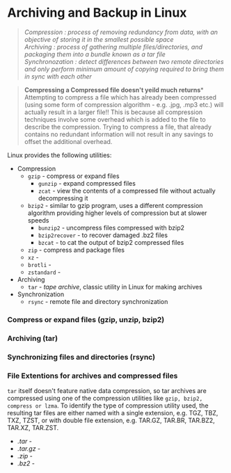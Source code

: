 # Archiving and Backup in Linux

> *Compression : process of removing redundancy from data, with an objective of storing it in the smallest possible space* <br>
  *Archiving : process of gathering multiple files/directories, and packaging them into a bundle known as a tar file* <br>
  *Synchronozation : detect differences between two remote directories and only perform minimum amount of copying required to bring them in sync with each other*

> **Compressing a Compressed file doesn't yeild much returns***
  Attempting to compress a file which has already been compressed (using some form of compression algorithm - e.g. .jpg, .mp3 etc.) will actually result in a larger file!! This is because all compression techniques involve some overhead which is added to the file to describe the compression. Trying to compress a file, that already contains no redundant information will not result in any savings to offset the additional overhead.

Linux provides the following utilities:
* Compression
  * ```gzip``` - compress or expand files
    * ```gunzip``` - expand compressed files
    * ```zcat``` - view the contents of a compressed file without actually decompressing it
  * ```bzip2``` - similar to gzip program, uses a different compression algorithm providing higher levels of compression but at slower speeds
    * ```bunzip2``` - uncompress files compressed with bzip2
    * ```bzip2recover``` - to recover damaged .bz2 files
    * ```bzcat``` - to cat the output of bzip2 compressed files
  * ```zip``` - compress and package files
  * ```xz``` - 
  * ```brotli``` - 
  * ```zstandard``` - 
* Archiving
  * ```tar``` - *tape archive*, classic utility in Linux for making archives
* Synchronization
  * ```rsync``` - remote file and directory synchronization

### Compress or expand files (gzip, unzip, bzip2)

### Archiving (tar)


### Synchronizing files and directories (rsync)

### File Extentions for archives and compressed files
```tar``` itself doesn't feature native data compression, so tar archives are compressed using one of the compression utilities like ```gzip, bzip2, compress or lzma```. To identify the type of compression utility used, the resulting tar files are either named with a single extension, e.g. TGZ, TBZ, TXZ, TZST, or with double file extension, e.g. TAR.GZ, TAR.BR, TAR.BZ2, TAR.XZ, TAR.ZST.

* *.tar* - 
* *.tar.gz* - 
* *.zip* - 
* *.bz2* -
